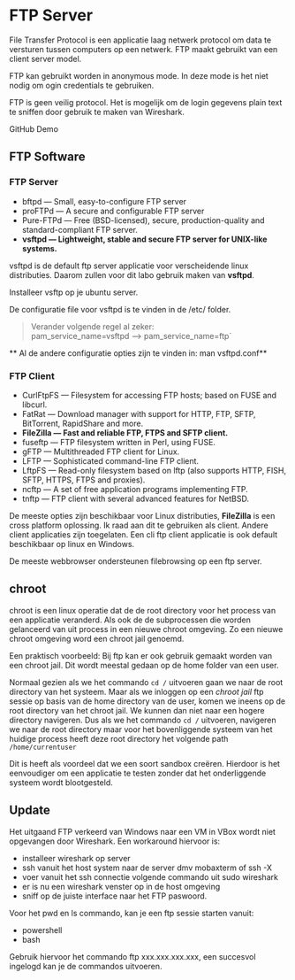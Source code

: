 # FTP Server
File Transfer Protocol is een applicatie laag netwerk protocol om data te
versturen tussen computers op een netwerk. FTP maakt gebruikt van een client
server model. 

FTP kan gebruikt worden in anonymous mode. In deze mode is het niet nodig om
ogin credentials te gebruiken.

FTP is geen veilig protocol. Het is mogelijk om de login gegevens plain text te sniffen door gebruik te maken van Wireshark.

GitHub Demo

## FTP Software
### FTP Server

* bftpd — Small, easy-to-configure FTP server
* proFTPd — A secure and configurable FTP server
* Pure-FTPd — Free (BSD-licensed), secure, production-quality and
  standard-compliant FTP server.
* **vsftpd — Lightweight, stable and secure FTP server for UNIX-like systems.**

vsftpd is de default ftp server applicatie voor verscheidende linux
distributies. Daarom zullen voor dit labo gebruik maken van **vsftpd**. 

Installeer vsftp op je ubuntu server.

De configuratie file voor vsftpd is te vinden in de /etc/ folder.

> Verander volgende regel al zeker:             
> pam_service_name=vsftpd --> pam_service_name=ftp`

** Al de andere configuratie opties zijn te vinden in: man vsftpd.conf**

### FTP Client

* CurlFtpFS — Filesystem for accessing FTP hosts; based on FUSE and libcurl.
* FatRat — Download manager with support for HTTP, FTP, SFTP, BitTorrent,
  RapidShare and more.
* **FileZilla — Fast and reliable FTP, FTPS and SFTP client.**
* fuseftp — FTP filesystem written in Perl, using FUSE.
* gFTP — Multithreaded FTP client for Linux.
* LFTP — Sophisticated command-line FTP client.
* LftpFS — Read-only filesystem based on lftp (also supports HTTP, FISH, SFTP,
  HTTPS, FTPS and proxies).
* ncftp — A set of free application programs implementing FTP.
* tnftp — FTP client with several advanced features for NetBSD.

De meeste opties zijn beschikbaar voor Linux distributies, **FileZilla** is een
cross platform oplossing. Ik raad aan dit te gebruiken als client. Andere
client applicaties zijn toegelaten. Een cli ftp client applicatie is ook
default beschikbaar op linux en Windows.

De meeste webbrowser ondersteunen filebrowsing op een ftp server.


## chroot
chroot is een linux operatie dat de de root directory voor het process van een
applicatie veranderd. Als ook de de subprocessen die worden gelanceerd van uit
process in een nieuwe chroot omgeving. Zo een nieuwe chroot omgeving word een
chroot jail genoemd.

Een praktisch voorbeeld:
Bij ftp kan er ook gebruik gemaakt worden van een chroot jail. Dit wordt meestal gedaan op de home folder van een user.

Normaal gezien als we het commando `cd /` uitvoeren gaan we naar de root
directory van het systeem. Maar als we inloggen op een *chroot jail* ftp sessie
op basis van de home directory van de user, komen we ineens op de root
directory van het chroot jail. We kunnen dan niet naar een hogere directory
navigeren. Dus als we het commando `cd /` uitvoeren, navigeren we naar de root
directory maar voor het bovenliggende systeem van het huidige process heeft
deze root directory het volgende path `/home/currentuser`

Dit is heeft als voordeel dat we een soort sandbox creëren. Hierdoor is het
eenvoudiger om een applicatie te testen zonder dat het onderliggende systeem
wordt blootgesteld. 

## Update 

Het uitgaand FTP verkeerd van Windows naar een VM in VBox wordt niet opgevangen door Wireshark. Een workaround hiervoor is:

* installeer  wireshark op server
* ssh vanuit het host system naar de server dmv mobaxterm of ssh -X
* voer vanuit het ssh connectie volgende commando uit sudo wireshark
* er is nu een wireshark venster op in de host omgeving
* sniff op de juiste interface naar het FTP paswoord.

Voor het pwd en ls commando, kan je een ftp sessie starten vanuit:

* powershell
* bash

Gebruik hiervoor het commando ftp xxx.xxx.xxx.xxx, een succesvol ingelogd kan je de commandos uitvoeren.






